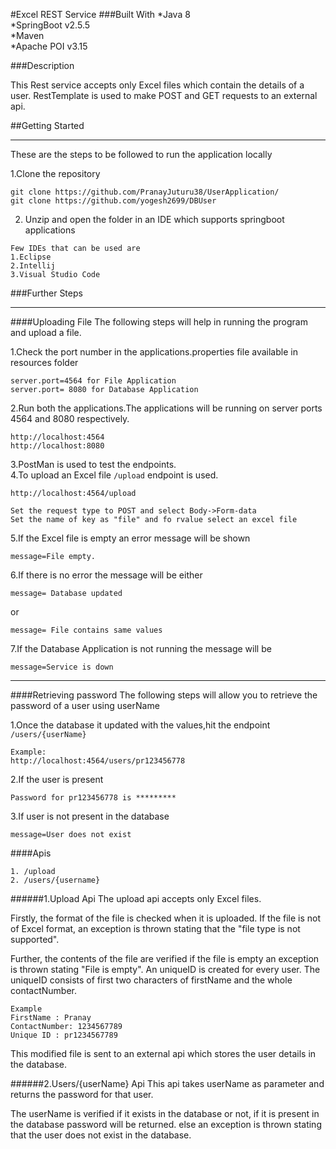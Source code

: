 #Excel REST Service
###Built With
*Java 8     
*SpringBoot v2.5.5        
*Maven      
*Apache POI  v3.15


###Description

This Rest service accepts only Excel files which contain the details of a user.
RestTemplate is used to make POST and GET requests to an external api.

##Getting Started
***
These are the steps to be followed to run the application locally

1.Clone the repository
````
git clone https://github.com/PranayJuturu38/UserApplication/
git clone https://github.com/yogesh2699/DBUser
````
2. Unzip and open the folder in an IDE which supports springboot applications
````
Few IDEs that can be used are 
1.Eclipse 
2.Intellij
3.Visual Studio Code
````

###Further Steps
***
####Uploading File
The following steps will help in running the program and upload a file.

1.Check the port number in the applications.properties file available in resources folder
````
server.port=4564 for File Application
server.port= 8080 for Database Application
````
2.Run both the applications.The applications will be running on server ports 4564 and 8080 respectively.

````
http://localhost:4564
http://localhost:8080
````
3.PostMan is used to test the endpoints.    
4.To upload an Excel file `/upload` endpoint is used.
````
http://localhost:4564/upload

Set the request type to POST and select Body->Form-data
Set the name of key as "file" and fo rvalue select an excel file

````
5.If the Excel file is empty an error message will be shown
````
message=File empty.
````
6.If there is no error the message will be either
````
message= Database updated
````
or
````
message= File contains same values
````
7.If the Database Application is not running the message will be
````
message=Service is down
````
***
####Retrieving password
The following steps will allow you to retrieve the password of a user using userName

1.Once the database it updated with the values,hit the endpoint `/users/{userName}`
````
Example:
http://localhost:4564/users/pr123456778
````
2.If the user is present 
````
Password for pr123456778 is *********
````
3.If user is not present in the database
````
message=User does not exist
````

####Apis 
````
1. /upload
2. /users/{username}
````

######1.Upload Api
The upload api accepts only Excel files.

Firstly, the format of the file is checked when it is uploaded. If the file is not of Excel format, an exception is thrown stating that the "file type is not supported".

Further, the contents of the file are verified if the file is empty an exception is thrown stating "File is empty".
An uniqueID is created for every user. The uniqueID consists of first two characters of firstName and the whole contactNumber.
````
Example 
FirstName : Pranay
ContactNumber: 1234567789
Unique ID : pr1234567789 

````
This modified file is sent to an external api which stores the user details in the database.

######2.Users/{userName} Api
This api takes userName as parameter and returns the password for that user.

The userName is verified if it exists in the database or not, if it is present in the database password will be returned.
else an exception is thrown stating that the user does not exist in the database.